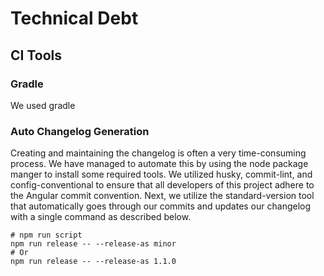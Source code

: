 # Technical Debt

## CI Tools

### Gradle
We used gradle 


### Auto Changelog Generation
Creating and maintaining the changelog is often a very time-consuming process. We have managed to automate this by using the node package manger to install some required tools. We utilized husky, commit-lint, and config-conventional to ensure that all developers of this project adhere to the Angular commit convention. Next, we utilize the standard-version tool that automatically goes through our commits and updates our changelog with a single command as described below.

```
# npm run script
npm run release -- --release-as minor
# Or
npm run release -- --release-as 1.1.0
```
